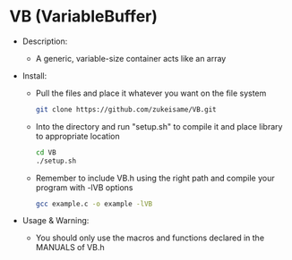 # VB (VariableBuffer)

- Description:
  - A generic, variable-size container acts like an array

- Install:
  - Pull the files and place it whatever you want on the file system
    ```sh
    git clone https://github.com/zukeisame/VB.git
    ```
  - Into the directory and run "setup.sh" to compile it and place library to appropriate location
    ```sh
    cd VB
    ./setup.sh
    ```
  - Remember to include VB.h using the right path and compile your program with -lVB options
    ```sh
    gcc example.c -o example -lVB
    ```

- Usage & Warning:
  - You should only use the macros and functions declared in the MANUALS of VB.h
